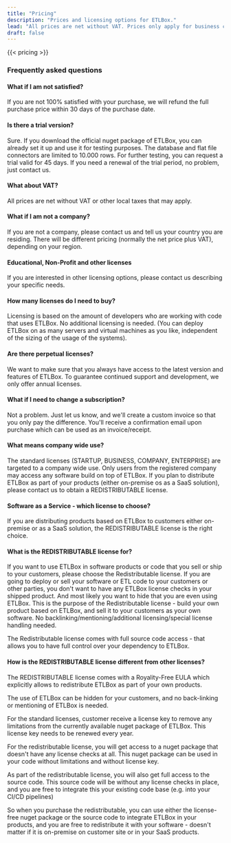 ```yaml
---
title: "Pricing"
description: "Prices and licensing options for ETLBox."
lead: "All prices are net without VAT. Prices only apply for business customers (verified before purchase)."
draft: false
---
```


{{< pricing >}}

### Frequently asked questions

#### What if I am not satisfied?

If you are not 100% satisfied with your purchase, we will refund the full purchase price within 30 days of the
purchase date.
   
#### Is there a trial version?

Sure. If you download the official nuget package of ETLBox, you can already set it up and use it for testing purposes. The database and flat file connectors are limited to 10.000 rows. For further testing, you can request a trial valid for 45 days. If you need a renewal of the trial period, no problem, just contact us. 

#### What about VAT?

All prices are net without VAT or other local taxes that may apply. 

#### What if I am not a company?

If you are not a company, please contact us and tell us your country you are residing. There will be different pricing (normally the net price plus VAT), depending on your region. 

#### Educational, Non-Profit and other licenses

If you are interested in other licensing options, please contact us describing your specific needs.
    
#### How many licenses do I need to buy?

Licensing is based on the amount of developers who are working with code that uses ETLBox. No additional licensing is needed. (You can deploy ETLBox on as many servers and virtual machines as you like, independent of the sizing of the usage of the systems).

#### Are there perpetual licenses?

We want to make sure that you always have access to the latest version and features of ETLBox. To guarantee continued support and development, we only offer annual licenses. 

#### What if I need to change a subscription?

Not a problem. Just let us know, and we'll create a custom invoice so that you only pay the difference.
You'll receive a confirmation email upon purchase which can be used as an invoice/receipt.

#### What means company wide use?

The standard licenses (STARTUP, BUSINESS, COMPANY, ENTERPRISE) are targeted to a company wide use. Only users from the registered company may access any software build on top of ETLBox. If you plan to distribute ETLBox as part of your products (either on-premise os as a SaaS solution), please contact us to obtain a REDISTRIBUTABLE license. 

#### Software as a Service - which license to choose?

If you are distributing products based on ETLBox to customers either on-premise or as a SaaS solution, the REDISTRIBUTABLE license is the right choice. 

#### What is the REDISTRIBUTABLE license for?

If you want to use ETLBox in software products or code that you sell or ship to your customers, please choose the Redistributable license. If you are going to deploy or sell your software or ETL code to your customers or other parties, you don't want to have any ETLBox license checks in your shipped product. And most likely you want to hide that you are even using ETLBox. This is the purpose of the Redistributable license - build your own product based on ETLBox, and sell it to your customers as your own software. No backlinking/mentioning/additional licensing/special license handling needed. 

The Redistributable license comes with full source code access - that allows you to have full control over your dependency to ETLBox. 

#### How is the REDISTRIBUTABLE license different from other licenses?

The REDISTRIBUTABLE license comes with a Royality-Free EULA which explicitly allows to redistribute ETLBox as part of your own products.

The use of ETLBox can be hidden for your customers, and no back-linking or mentioning of ETLBox is needed.

For the standard licenses, customer receive a license key to remove any limitations from the currently available nuget package of ETLBox. This license key needs to be renewed every year.

For the redistributable license, you will get access to a nuget package that doesn't have any license checks at all. This nuget package can be used in your code without limitations and without license key.

As part of the redistributable license, you will also get full access to the source code. This source code will be without any license checks in place, and you are free to integrate this your existing code base (e.g. into your CI/CD pipelines)

So when you purchase the redistributable, you can use either the license-free nuget package or the source code to integrate ETLBox in your products, and you are free to redistribute it with your software - doesn't matter if it is on-premise on customer site or in your SaaS products.